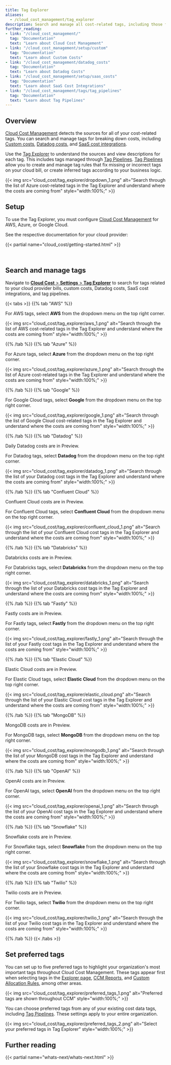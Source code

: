 ```yaml
---
title: Tag Explorer
aliases:
  - /cloud_cost_management/tag_explorer
description: Search and manage all cost-related tags, including those from your bills, with insights into their sources.
further_reading:
- link: "/cloud_cost_management/"
  tag: "Documentation"
  text: "Learn about Cloud Cost Management"
- link: "/cloud_cost_management/setup/custom"
  tag: "Documentation"
  text: "Learn about Custom Costs"
- link: "/cloud_cost_management/datadog_costs"
  tag: "Documentation"
  text: "Learn about Datadog Costs"
- link: "/cloud_cost_management/setup/saas_costs"
  tag: "Documentation"
  text: "Learn about SaaS Cost Integrations"
- link: "/cloud_cost_management/tags/tag_pipelines"
  tag: "Documentation"
  text: "Learn about Tag Pipelines"
---
```


## Overview

[Cloud Cost Management][1] detects the sources for all of your cost-related tags. You can search and manage tags for breaking down costs, including [Custom costs][4], [Datadog costs][5], and [SaaS cost integrations][6].

Use the [Tag Explorer][2] to understand the sources and view descriptions for each tag. This includes tags managed through [Tag Pipelines][3]. [Tag Pipelines][3] allow you to create and manage tag rules that fix missing or incorrect tags on your cloud bill, or create inferred tags according to your business logic.

{{< img src="cloud_cost/tag_explorer/dropdown_1.png" alt="Search through the list of Azure cost-related tags in the Tag Explorer and understand where the costs are coming from" style="width:100%;" >}}

## Setup

To use the Tag Explorer, you must configure [Cloud Cost Management][1] for AWS, Azure, or Google Cloud.

See the respective documentation for your cloud provider:

{{< partial name="cloud_cost/getting-started.html" >}}

<br>

## Search and manage tags

Navigate to [**Cloud Cost** > **Settings** > **Tag Explorer**][2] to search for tags related to your cloud provider bills, custom costs, Datadog costs, SaaS cost integrations, and tag pipelines.

{{< tabs >}}
{{% tab "AWS" %}}

For AWS tags, select **AWS** from the dropdown menu on the top right corner.

{{< img src="cloud_cost/tag_explorer/aws_1.png" alt="Search through the list of AWS cost-related tags in the Tag Explorer and understand where the costs are coming from" style="width:100%;" >}}

{{% /tab %}}
{{% tab "Azure" %}}

For Azure tags, select **Azure** from the dropdown menu on the top right corner.

{{< img src="cloud_cost/tag_explorer/azure_1.png" alt="Search through the list of Azure cost-related tags in the Tag Explorer and understand where the costs are coming from" style="width:100%;" >}}

{{% /tab %}}
{{% tab "Google" %}}

For Google Cloud tags, select **Google** from the dropdown menu on the top right corner.

{{< img src="cloud_cost/tag_explorer/google_1.png" alt="Search through the list of Google Cloud cost-related tags in the Tag Explorer and understand where the costs are coming from" style="width:100%;" >}}

{{% /tab %}}
{{% tab "Datadog" %}}

<div class="alert alert-warning">Daily Datadog costs are in Preview.</div>

For Datadog tags, select **Datadog** from the dropdown menu on the top right corner.

{{< img src="cloud_cost/tag_explorer/datadog_1.png" alt="Search through the list of your Datadog cost tags in the Tag Explorer and understand where the costs are coming from" style="width:100%;" >}}

{{% /tab %}}
{{% tab "Confluent Cloud" %}}

<div class="alert alert-warning">Confluent Cloud costs are in Preview.</div>

For Confluent Cloud tags, select **Confluent Cloud** from the dropdown menu on the top right corner.

{{< img src="cloud_cost/tag_explorer/confluent_cloud_1.png" alt="Search through the list of your Confluent Cloud cost tags in the Tag Explorer and understand where the costs are coming from" style="width:100%;" >}}

{{% /tab %}}
{{% tab "Databricks" %}}

<div class="alert alert-warning">Databricks costs are in Preview.</div>

For Databricks tags, select **Databricks** from the dropdown menu on the top right corner.

{{< img src="cloud_cost/tag_explorer/databricks_1.png" alt="Search through the list of your Databricks cost tags in the Tag Explorer and understand where the costs are coming from" style="width:100%;" >}}

{{% /tab %}}
{{% tab "Fastly" %}}

<div class="alert alert-warning">Fastly costs are in Preview.</div>

For Fastly tags, select **Fastly** from the dropdown menu on the top right corner.

{{< img src="cloud_cost/tag_explorer/fastly_1.png" alt="Search through the list of your Fastly cost tags in the Tag Explorer and understand where the costs are coming from" style="width:100%;" >}}

{{% /tab %}}
{{% tab "Elastic Cloud" %}}

<div class="alert alert-warning">Elastic Cloud costs are in Preview.</div>

For Elastic Cloud tags, select **Elastic Cloud** from the dropdown menu on the top right corner.

{{< img src="cloud_cost/tag_explorer/elastic_cloud.png" alt="Search through the list of your Elastic Cloud cost tags in the Tag Explorer and understand where the costs are coming from" style="width:100%;" >}}

{{% /tab %}}
{{% tab "MongoDB" %}}

<div class="alert alert-warning">MongoDB costs are in Preview.</div>

For MongoDB tags, select **MongoDB** from the dropdown menu on the top right corner.

{{< img src="cloud_cost/tag_explorer/mongodb_1.png" alt="Search through the list of your MongoDB cost tags in the Tag Explorer and understand where the costs are coming from" style="width:100%;" >}}

{{% /tab %}}
{{% tab "OpenAI" %}}

<div class="alert alert-warning">OpenAI costs are in Preview.</div>

For OpenAI tags, select **OpenAI** from the dropdown menu on the top right corner.

{{< img src="cloud_cost/tag_explorer/openai_1.png" alt="Search through the list of your OpenAI cost tags in the Tag Explorer and understand where the costs are coming from" style="width:100%;" >}}

{{% /tab %}}
{{% tab "Snowflake" %}}

<div class="alert alert-warning">Snowflake costs are in Preview.</div>

For Snowflake tags, select **Snowflake** from the dropdown menu on the top right corner.

{{< img src="cloud_cost/tag_explorer/snowflake_1.png" alt="Search through the list of your Snowflake cost tags in the Tag Explorer and understand where the costs are coming from" style="width:100%;" >}}

{{% /tab %}}
{{% tab "Twilio" %}}

<div class="alert alert-warning">Twilio costs are in Preview.</div>

For Twilio tags, select **Twilio** from the dropdown menu on the top right corner.

{{< img src="cloud_cost/tag_explorer/twilio_1.png" alt="Search through the list of your Twilio cost tags in the Tag Explorer and understand where the costs are coming from" style="width:100%;" >}}

{{% /tab %}}
{{< /tabs >}}

## Set preferred tags
You can set up to five preferred tags to highlight your organization's most important tags throughout Cloud Cost Management. These tags appear first when selecting tags in the [Explorer page][7], [CCM Reports][8], and [Custom Allocation Rules][9], among other areas.

{{< img src="cloud_cost/tag_explorer/preferred_tags_1.png" alt="Preferred tags are shown throughout CCM" style="width:100%;" >}}

You can choose preferred tags from any of your existing cost data tags, including [Tag Pipelines][3]. These settings apply to your entire organization.

{{< img src="cloud_cost/tag_explorer/preferred_tags_2.png" alt="Select your preferred tags in Tag Explorer" style="width:100%;" >}}

## Further reading

{{< partial name="whats-next/whats-next.html" >}}

[1]: /cloud_cost_management/
[2]: https://app.datadoghq.com/cost/tags
[3]: /cloud_cost_management/tags/tag_pipelines
[4]: /cloud_cost_management/setup/custom
[5]: /cloud_cost_management/datadog_costs
[6]: /cloud_cost_management/setup/saas_costs
[7]: https://app.datadoghq.com/cost/explorer
[8]: /cloud_cost_management/reports
[9]: /cloud_cost_management/custom_allocation_rules
